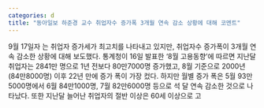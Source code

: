 ```yaml
---
categories: d
title: "동아일보 하준경 교수 취업자수 증가폭 3개월 연속 감소 상황에 대해 코멘트"
---
```

9월 17일자 는 취업자 증가세가 최고치를 나타내고 있지만, 취업자수 증가폭이 3개월 연속 감소한 상황에 대해 보도했다. 통계청이 16일 발표한 ‘8월 고용동향’에 따르면 지난달 취업자는 2841만 명으로 1년 전보다 80만7000명 증가했고, 8월 기준으로 2000년(84만8000명) 이후 22년 만에 증가 폭이 가장 컸다. 하지만 월별 증가 폭은 5월 93만5000명에서 6월 84만1000명, 7월 82만6000명 등으로 석 달 연속 감소한 것으로 나타났다. 또한 지난달 늘어난 취업자의 절반 이상은 60세 이상으로 고